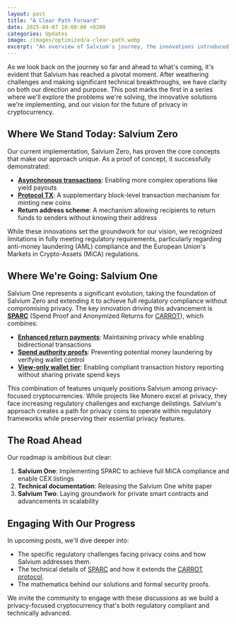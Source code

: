 ```yaml
---
layout: post
title: "A Clear Path Forward"
date: 2025-04-07 10:00:00 +0200
categories: Updates
image: /images/optimized/a-clear-path.webp
excerpt: "An overview of Salvium's journey, the innovations introduced in Salvium Zero, and the roadmap toward regulatory-compliant privacy in Salvium One."
---
```


As we look back on the journey so far and ahead to what's coming, it's evident that Salvium has reached a pivotal moment. After weathering challenges and making significant technical breakthroughs, we have clarity on both our direction and purpose. This post marks the first in a series where we'll explore the problems we're solving, the innovative solutions we're implementing, and our vision for the future of privacy in cryptocurrency.

## Where We Stand Today: Salvium Zero

Our current implementation, Salvium Zero, has proven the core concepts that make our approach unique. As a proof of concept, it successfully demonstrated:

- **[Asynchronous transactions](https://docs.salvium.io/THE%20PROTOCOL/Asynchronous%20Transactions%20%28AT%29/)**: Enabling more complex operations like yield payouts
- **[Protocol TX](https://docs.salvium.io/THE%20PROTOCOL/Protocol_tx/)**: A supplementary block-level transaction mechanism for minting new coins
- **Return address scheme**: A mechanism allowing recipients to return funds to senders without knowing their address

While these innovations set the groundwork for our vision, we recognized limitations in fully meeting regulatory requirements, particularly regarding anti-money laundering (AML) compliance and the European Union's Markets in Crypto-Assets (MiCA) regulations.

## Where We're Going: Salvium One

Salvium One represents a significant evolution, taking the foundation of Salvium Zero and extending it to achieve full regulatory compliance without compromising privacy. The key innovation driving this advancement is **[SPARC](https://docs.salvium.io/THE%20PROJECT/sparc)** (Spend Proof and Anonymized Returns for [CARROT](https://docs.salvium.io/THE%20PROJECT/carrot)), which combines:

- **[Enhanced return payments](https://docs.salvium.io/THE%20PROJECT/sparc/#anonymized-returns)**: Maintaining privacy while enabling bidirectional transactions
- **[Spend authority proofs](https://docs.salvium.io/THE%20PROJECT/sparc/#spend-authority-proof)**: Preventing potential money laundering by verifying wallet control
- **[View-only wallet tier](https://docs.salvium.io/THE%20PROJECT/carrot/#full-view-only-wallets)**: Enabling compliant transaction history reporting without sharing private spend keys

This combination of features uniquely positions Salvium among privacy-focused cryptocurrencies. While projects like Monero excel at privacy, they face increasing regulatory challenges and exchange delistings. Salvium's approach creates a path for privacy coins to operate within regulatory frameworks while preserving their essential privacy features.

## The Road Ahead

Our roadmap is ambitious but clear:

1. **Salvium One**: Implementing SPARC to achieve full MiCA compliance and enable CEX listings
2. **Technical documentation**: Releasing the Salvium One white paper
3. **Salvium Two**: Laying groundwork for private smart contracts and advancements in scalability

## Engaging With Our Progress

In upcoming posts, we'll dive deeper into:

- The specific regulatory challenges facing privacy coins and how Salvium addresses them.
- The technical details of [SPARC](https://docs.salvium.io/THE%20PROJECT/sparc/) and how it extends the [CARROT protocol](https://docs.salvium.io/THE%20PROJECT/carrot/).
- The mathematics behind our solutions and formal security proofs.

We invite the community to engage with these discussions as we build a privacy-focused cryptocurrency that's both regulatory compliant and technically advanced.
